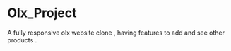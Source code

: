 # Olx_Project
A fully responsive olx website clone , having features to add and see other products .
